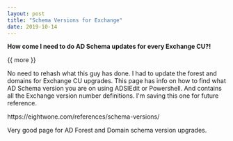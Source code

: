 ```yaml
---
layout: post
title: "Schema Versions for Exchange"
date: 2019-10-14
---
```


**How come I need to do AD Schema updates for every Exchange CU?!**

{{ more }}

No need to rehash what this guy has done.  I had to update the forest and domains for Exchange CU upgrades.  This page has info on how to find what AD Schema version you are on using ADSIEdit or Powershell.  And contains all the Exchange version number definitions.  I'm saving this one for future reference. 

<p>https://eightwone.com/references/schema-versions/</p>

<p>Very good page for AD Forest and Domain schema version upgrades.</p>
